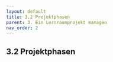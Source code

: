 ```yaml
---
layout: default
title: 3.2 Projektphasen
parent: 3. Ein Lernraumprojekt managen
nav_order: 2
---
```

## 3.2 Projektphasen
